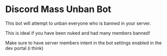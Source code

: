 # Discord Mass Unban Bot
This bot will attempt to unban everyone who is banned in your server.

This is ideal if you have been nuked and had many members banned!

Make sure to have server members intent in the bot settings enabled in the dev portal (i think)
